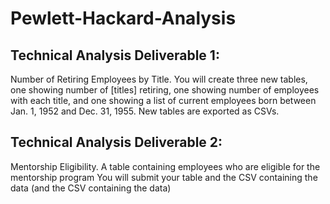 # Pewlett-Hackard-Analysis

## Technical Analysis Deliverable 1: 
Number of Retiring Employees by Title. You will create three new tables, one showing number of [titles] retiring, one showing number of employees with each title, and one showing a list of current employees born between Jan. 1, 1952 and Dec. 31, 1955. New tables are exported as CSVs. 



## Technical Analysis Deliverable 2: 
Mentorship Eligibility. A table containing employees who are eligible for the mentorship program You will submit your table and the CSV containing the data (and the CSV containing the data)